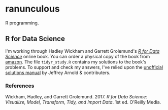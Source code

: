 # ranunculous
R programming.

## R for Data Science

I'm working through Hadley Wickham and Garrett Grolemund's [*R for Data Science*](https://r4ds.had.co.nz/) online book. You can order a physical copy of the book from [amazon](https://www.amazon.com/R-Data-Science-Hadley-Wickham/dp/1491910399/ref=as_li_ss_tl?ie=UTF8&qid=1469550189&sr=8-1&keywords=R+for+data+science&linkCode=sl1&tag=devtools-20&linkId=6fe0069f9605cf847ed96c191f4e84dd). The file `tidyr_study.R` contains my solutions to the book's problems. To support and check my answers, I've relied upon the [unofficial solutions manual](https://jrnold.github.io/r4ds-exercise-solutions/) by Jeffrey Arnold & contributers. 

### References

Wickham, Hadley, and Garrett Grolemund. 2017. *R for Data Science: Visualize, Model, Transform, Tidy, and Import Data*. 1st ed. O'Reilly Media.